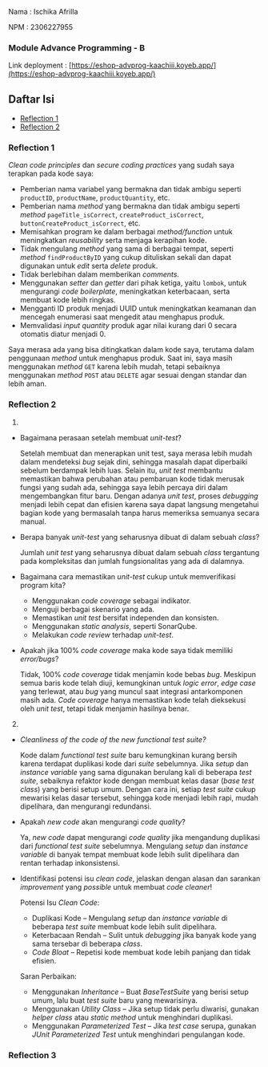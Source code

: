 Nama : Ischika Afrilla

NPM : 2306227955

### Module Advance Programming - B

Link deployment : [https://eshop-advprog-kaachiii.koyeb.app/](https://eshop-advprog-kaachiii.koyeb.app/)

## Daftar Isi

- [Reflection 1](#reflection-1)
- [Reflection 2](#reflection-2)

### Reflection 1
_Clean code principles_ dan _secure coding practices_ yang sudah saya terapkan pada kode saya:
- Pemberian nama variabel yang bermakna dan tidak ambigu seperti `productID`, `productName`, `productQuantity`, etc. 
- Pemberian nama _method_ yang bermakna dan tidak ambigu seperti _method_ `pageTitle_isCorrect`, `createProduct_isCorrect`, `buttonCreateProduct_isCorrect`, etc.
- Memisahkan program ke dalam berbagai _method/function_ untuk meningkatkan _reusability_ serta menjaga kerapihan kode.
- Tidak mengulang _method_ yang sama di berbagai tempat, seperti _method_ `findProductByID` yang cukup dituliskan sekali dan dapat digunakan untuk _edit_ serta _delete_ produk.
- Tidak berlebihan dalam memberikan _comments_.
- Menggunakan _setter_ dan _getter_ dari pihak ketiga, yaitu `lombok`, untuk mengurangi _code boilerplate_, meningkatkan keterbacaan, serta membuat kode lebih ringkas.
- Mengganti ID produk menjadi UUID untuk meningkatkan keamanan dan mencegah enumerasi saat mengedit atau menghapus produk.
- Memvalidasi _input_ _quantity_ produk agar nilai kurang dari 0 secara otomatis diatur menjadi 0.

Saya merasa ada yang bisa ditingkatkan dalam kode saya, terutama dalam penggunaan _method_ untuk menghapus produk. Saat ini, saya masih menggunakan _method_ `GET` karena lebih mudah, tetapi sebaiknya menggunakan _method_ `POST` atau `DELETE` agar sesuai dengan standar dan lebih aman.

### Reflection 2
1.
- Bagaimana perasaan setelah membuat _unit-test_?

  Setelah membuat dan menerapkan unit test, saya merasa lebih mudah dalam mendeteksi _bug_ sejak dini, sehingga masalah dapat diperbaiki sebelum berdampak lebih luas. Selain itu, _unit test_ membantu memastikan bahwa perubahan atau pembaruan kode tidak merusak fungsi yang sudah ada, sehingga saya lebih percaya diri dalam mengembangkan fitur baru. Dengan adanya _unit test_, proses _debugging_ menjadi lebih cepat dan efisien karena saya dapat langsung mengetahui bagian kode yang bermasalah tanpa harus memeriksa semuanya secara manual.


- Berapa banyak _unit-test_ yang seharusnya dibuat di dalam sebuah _class_?

  Jumlah _unit test_ yang seharusnya dibuat dalam sebuah _class_ tergantung pada kompleksitas dan jumlah fungsionalitas yang ada di dalamnya.


- Bagaimana cara memastikan _unit-test_ cukup untuk memverifikasi program kita?
    - Menggunakan _code coverage_ sebagai indikator.
    - Menguji berbagai skenario yang ada.
    - Memastikan _unit test_ bersifat independen dan konsisten.
    - Menggunakan _static analysis_, seperti SonarQube.
    - Melakukan _code review_ terhadap _unit-test_.


- Apakah jika 100% _code coverage_ maka kode saya tidak memiliki _error/bugs_?

  Tidak, 100% _code coverage_ tidak menjamin kode bebas _bug_. Meskipun semua baris kode telah diuji, kemungkinan untuk _logic error_, _edge case_ yang terlewat, atau _bug_ yang muncul saat integrasi antarkomponen masih ada. _Code coverage_ hanya memastikan kode telah dieksekusi oleh _unit test_, tetapi tidak menjamin hasilnya benar.

2.
- _Cleanliness of the code of the new functional test suite?_

  Kode dalam _functional test suite_ baru kemungkinan kurang bersih karena terdapat duplikasi kode dari _suite_ sebelumnya. Jika _setup_ dan _instance variable_ yang sama digunakan berulang kali di beberapa _test suite_, sebaiknya refaktor kode dengan membuat kelas dasar (_base test class_) yang berisi setup umum. Dengan cara ini, setiap _test suite_ cukup mewarisi kelas dasar tersebut, sehingga kode menjadi lebih rapi, mudah dipelihara, dan mengurangi redundansi.


- Apakah _new code_ akan mengurangi _code quality_?

  Ya, _new code_ dapat mengurangi _code quality_ jika mengandung duplikasi dari _functional test suite_ sebelumnya. Mengulang _setup_ dan _instance variable_ di banyak tempat membuat kode lebih sulit dipelihara dan rentan terhadap inkonsistensi.


- Identifikasi potensi isu _clean code_, jelaskan dengan alasan dan sarankan _improvement_ yang _possible_ untuk membuat _code cleaner_!

  Potensi Isu _Clean Code_:
    - Duplikasi Kode – Mengulang _setup_ dan _instance variable_ di beberapa _test suite_ membuat kode lebih sulit dipelihara.
    - Keterbacaan Rendah – Sulit untuk _debugging_ jika banyak kode yang sama tersebar di beberapa _class_.
    - _Code Bloat_ – Repetisi kode membuat kode lebih panjang dan tidak efisien.
  
  Saran Perbaikan:
    - Menggunakan _Inheritance_ – Buat _BaseTestSuite_ yang berisi setup umum, lalu buat _test suite_ baru yang mewarisinya.
    - Menggunakan _Utility Class_ – Jika setup tidak perlu diwarisi, gunakan _helper class_ atau _static method_ untuk menghindari duplikasi.
    - Menggunakan _Parameterized Test_ – Jika _test case_ serupa, gunakan _JUnit Parameterized Test_ untuk menghindari pengulangan kode.

### Reflection 3
